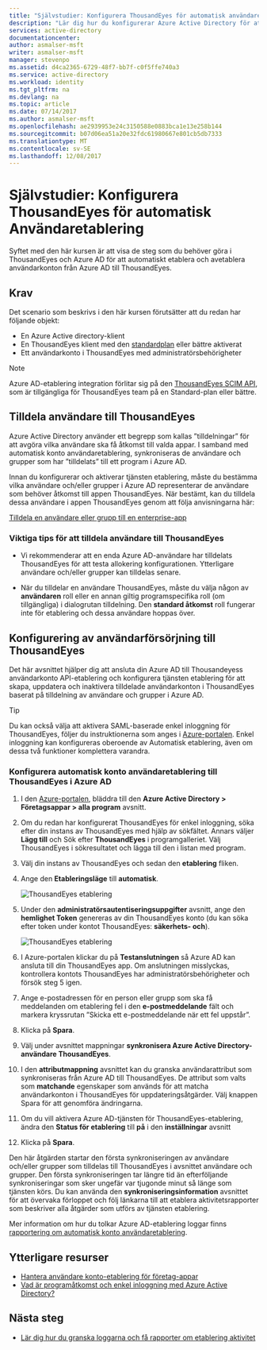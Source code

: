 ```yaml
---
title: "Självstudier: Konfigurera ThousandEyes för automatisk användaretablering med Azure Active Directory | Microsoft Docs"
description: "Lär dig hur du konfigurerar Azure Active Directory för att automatiskt etablera och avetablera användarkonton till ThousandEyes."
services: active-directory
documentationcenter: 
author: asmalser-msft
writer: asmalser-msft
manager: stevenpo
ms.assetid: d4ca2365-6729-48f7-bb7f-c0f5ffe740a3
ms.service: active-directory
ms.workload: identity
ms.tgt_pltfrm: na
ms.devlang: na
ms.topic: article
ms.date: 07/14/2017
ms.author: asmalser-msft
ms.openlocfilehash: ae2939953e24c3150588e0883bca1e13e258b144
ms.sourcegitcommit: b07d06ea51a20e32fdc61980667e801cb5db7333
ms.translationtype: MT
ms.contentlocale: sv-SE
ms.lasthandoff: 12/08/2017
---
```

# <a name="tutorial-configuring-thousandeyes-for-automatic-user-provisioning"></a>Självstudier: Konfigurera ThousandEyes för automatisk Användaretablering


Syftet med den här kursen är att visa de steg som du behöver göra i ThousandEyes och Azure AD för att automatiskt etablera och avetablera användarkonton från Azure AD till ThousandEyes. 

## <a name="prerequisites"></a>Krav

Det scenario som beskrivs i den här kursen förutsätter att du redan har följande objekt:

*   En Azure Active directory-klient
*   En ThousandEyes klient med den [standardplan](https://www.thousandeyes.com/pricing) eller bättre aktiverat 
*   Ett användarkonto i ThousandEyes med administratörsbehörigheter 

> [!NOTE]
> Azure AD-etablering integration förlitar sig på den [ThousandEyes SCIM API](https://success.thousandeyes.com/PublicArticlePage?articleIdParam=kA044000000CnWrCAK), som är tillgängliga för ThousandEyes team på en Standard-plan eller bättre.

## <a name="assigning-users-to-thousandeyes"></a>Tilldela användare till ThousandEyes

Azure Active Directory använder ett begrepp som kallas ”tilldelningar” för att avgöra vilka användare ska få åtkomst till valda appar. I samband med automatisk konto användaretablering, synkroniseras de användare och grupper som har ”tilldelats” till ett program i Azure AD. 

Innan du konfigurerar och aktiverar tjänsten etablering, måste du bestämma vilka användare och/eller grupper i Azure AD representerar de användare som behöver åtkomst till appen ThousandEyes. När bestämt, kan du tilldela dessa användare i appen ThousandEyes genom att följa anvisningarna här:

[Tilldela en användare eller grupp till en enterprise-app](active-directory-coreapps-assign-user-azure-portal.md)

### <a name="important-tips-for-assigning-users-to-thousandeyes"></a>Viktiga tips för att tilldela användare till ThousandEyes

*   Vi rekommenderar att en enda Azure AD-användare har tilldelats ThousandEyes för att testa allokering konfigurationen. Ytterligare användare och/eller grupper kan tilldelas senare.

*   När du tilldelar en användare ThousandEyes, måste du välja någon av **användaren** roll eller en annan giltig programspecifika roll (om tillgängliga) i dialogrutan tilldelning. Den **standard åtkomst** roll fungerar inte för etablering och dessa användare hoppas över.


## <a name="configuring-user-provisioning-to-thousandeyes"></a>Konfigurering av användarförsörjning till ThousandEyes 

Det här avsnittet hjälper dig att ansluta din Azure AD till Thousandeyess användarkonto API-etablering och konfigurera tjänsten etablering för att skapa, uppdatera och inaktivera tilldelade användarkonton i ThousandEyes baserat på tilldelning av användare och grupper i Azure AD.

> [!TIP]
> Du kan också välja att aktivera SAML-baserade enkel inloggning för ThousandEyes, följer du instruktionerna som anges i [Azure-portalen](https://portal.azure.com). Enkel inloggning kan konfigureras oberoende av Automatisk etablering, även om dessa två funktioner komplettera varandra.


### <a name="configure-automatic-user-account-provisioning-to-thousandeyes-in-azure-ad"></a>Konfigurera automatisk konto användaretablering till ThousandEyes i Azure AD


1. I den [Azure-portalen](https://portal.azure.com), bläddra till den **Azure Active Directory > Företagsappar > alla program** avsnitt.

2. Om du redan har konfigurerat ThousandEyes för enkel inloggning, söka efter din instans av ThousandEyes med hjälp av sökfältet. Annars väljer **Lägg till** och Sök efter **ThousandEyes** i programgalleriet. Välj ThousandEyes i sökresultatet och lägga till den i listan med program.

3. Välj din instans av ThousandEyes och sedan den **etablering** fliken.

4. Ange den **Etableringsläge** till **automatisk**.

    ![ThousandEyes etablering](./media/active-directory-saas-thousandeyes-provisioning-tutorial/ThousandEyes1.png)

5. Under den **administratörsautentiseringsuppgifter** avsnitt, ange den **hemlighet Token** genereras av din ThousandEyes konto (du kan söka efter token under kontot ThousandEyes: **säkerhets- och**). 

    ![ThousandEyes etablering](./media/active-directory-saas-thousandeyes-provisioning-tutorial/ThousandEyes2.png)

6. I Azure-portalen klickar du på **Testanslutningen** så Azure AD kan ansluta till din ThousandEyes app. Om anslutningen misslyckas, kontrollera kontots ThousandEyes har administratörsbehörigheter och försök steg 5 igen.

7. Ange e-postadressen för en person eller grupp som ska få meddelanden om etablering fel i den **e-postmeddelande** fält och markera kryssrutan ”Skicka ett e-postmeddelande när ett fel uppstår”.

8. Klicka på **Spara**. 

9. Välj under avsnittet mappningar **synkronisera Azure Active Directory-användare ThousandEyes**.

10. I den **attributmappning** avsnittet kan du granska användarattribut som synkroniseras från Azure AD till ThousandEyes. De attribut som valts som **matchande** egenskaper som används för att matcha användarkonton i ThousandEyes för uppdateringsåtgärder. Välj knappen Spara för att genomföra ändringarna.

11. Om du vill aktivera Azure AD-tjänsten för ThousandEyes-etablering, ändra den **Status för etablering** till **på** i den **inställningar** avsnitt

12. Klicka på **Spara**. 

Den här åtgärden startar den första synkroniseringen av användare och/eller grupper som tilldelas till ThousandEyes i avsnittet användare och grupper. Den första synkroniseringen tar längre tid än efterföljande synkroniseringar som sker ungefär var tjugonde minut så länge som tjänsten körs. Du kan använda den **synkroniseringsinformation** avsnittet för att övervaka förloppet och följ länkarna till att etablera aktivitetsrapporter som beskriver alla åtgärder som utförs av tjänsten etablering.

Mer information om hur du tolkar Azure AD-etablering loggar finns [rapportering om automatisk konto användaretablering](https://docs.microsoft.com/azure/active-directory/active-directory-saas-provisioning-reporting).


## <a name="additional-resources"></a>Ytterligare resurser

* [Hantera användare konto-etablering för företag-appar](active-directory-enterprise-apps-manage-provisioning.md)
* [Vad är programåtkomst och enkel inloggning med Azure Active Directory?](active-directory-appssoaccess-whatis.md)

## <a name="next-steps"></a>Nästa steg

* [Lär dig hur du granska loggarna och få rapporter om etablering aktivitet](active-directory-saas-provisioning-reporting.md)
